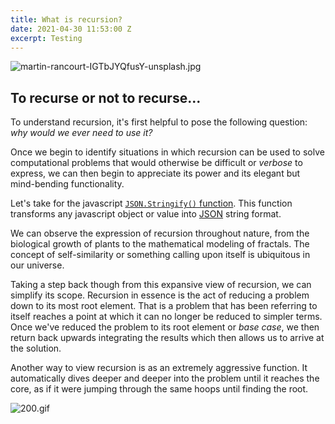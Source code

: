 ```yaml
---
title: What is recursion?
date: 2021-04-30 11:53:00 Z
excerpt: Testing
---
```


![martin-rancourt-IGTbJYQfusY-unsplash.jpg](/uploads/martin-rancourt-IGTbJYQfusY-unsplash.jpg)

## To recurse or not to recurse...

To understand recursion, it's first helpful to pose the following question: *why would we ever need to use it?*

Once we begin to identify situations in which recursion can be used to solve computational problems that would otherwise be difficult or *verbose* to express, we can then begin to appreciate its power and its elegant but mind-bending functionality.

Let's take for the javascript [`JSON.Stringify()` function](https://developer.mozilla.org/en-US/docs/Web/JavaScript/Reference/Global_Objects/JSON/stringify). This function transforms any javascript object or value into [JSON](https://www.json.org/json-en.html) string format.

We can observe the expression of recursion throughout nature, from the biological growth of plants to the mathematical modeling of fractals. The concept of self-similarity or something calling upon itself is ubiquitous in our universe.

Taking a step back though from this expansive view of recursion, we can simplify its scope. Recursion in essence is the act of reducing a problem down to its most root element. That is a problem that has been referring to itself reaches a point at which it can no longer be reduced to simpler terms. Once we've reduced the problem to its root element or *base case*, we then return back upwards integrating the results which then allows us to arrive at the solution. 

Another way to view recursion is as an extremely aggressive function. It automatically dives deeper and deeper into the problem until it reaches the core, as if it were jumping through the same hoops until finding the root.

![200.gif](/uploads/200.gif)

    
   